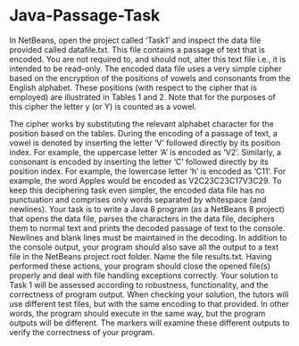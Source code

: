# Java-Passage-Task

In NetBeans, open the project called ‘Task1’ and inspect the data file provided called datafile.txt. This file contains a passage of text that is encoded. You are not required to, and should not, alter this text file i.e., it is intended to be read-only.
The encoded data file uses a very simple cipher based on the encryption of the positions of vowels and consonants from the English alphabet. These positions (with respect to the cipher that is employed) are illustrated in Tables 1 and 2. Note that for the purposes of this cipher the letter y (or Y) is counted as a vowel.

The cipher works by substituting the relevant alphabet character for the position based on the tables. During the encoding of a passage of text, a vowel is denoted by inserting the letter ‘V’ followed directly by its position index. For example, the uppercase letter ‘A’ is encoded as ‘V2’. Similarly, a consonant is encoded by inserting the letter ‘C’ followed directly by its position index. For example, the lowercase letter ‘h’ is encoded as ‘C11’. For example, the word Apples would be encoded as V2C23C23C17V3C29.
To keep this deciphering task even simpler, the encoded data file has no punctuation and comprises only words separated by whitespace (and newlines).
Your task is to write a Java 8 program (as a NetBeans 8 project) that opens the data file, parses the characters in the data file, deciphers them to normal text and prints the decoded passage of text to the console. Newlines and blank lines must be maintained in the decoding.
In addition to the console output, your program should also save all the output to a text file in the NetBeans project root folder. Name the file results.txt.
Having performed these actions, your program should close the opened file(s) properly and deal with file handling exceptions correctly.
Your solution to Task 1 will be assessed according to robustness, functionality, and the correctness of program output.
When checking your solution, the tutors will use different test files, but with the same encoding to that provided. In other words, the program should execute in the same way, but the program outputs will be different. The markers will examine these different outputs to verify the correctness of your program.
